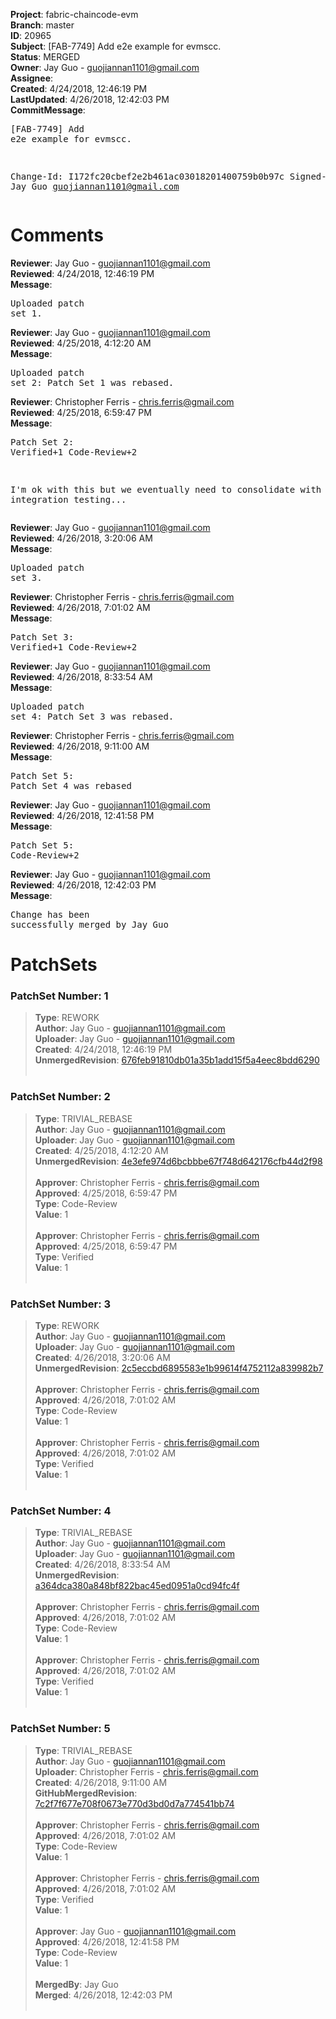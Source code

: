 <strong>Project</strong>: fabric-chaincode-evm<br><strong>Branch</strong>: master<br><strong>ID</strong>: 20965<br><strong>Subject</strong>: [FAB-7749] Add e2e example for evmscc.<br><strong>Status</strong>: MERGED<br><strong>Owner</strong>: Jay Guo - guojiannan1101@gmail.com<br><strong>Assignee</strong>:<br><strong>Created</strong>: 4/24/2018, 12:46:19 PM<br><strong>LastUpdated</strong>: 4/26/2018, 12:42:03 PM<br><strong>CommitMessage</strong>:<br><pre>[FAB-7749] Add e2e example for evmscc.

Change-Id: I172fc20cbef2e2b461ac03018201400759b0b97c
Signed-off-by: Jay Guo <guojiannan1101@gmail.com>
</pre><h1>Comments</h1><strong>Reviewer</strong>: Jay Guo - guojiannan1101@gmail.com<br><strong>Reviewed</strong>: 4/24/2018, 12:46:19 PM<br><strong>Message</strong>: <pre>Uploaded patch set 1.</pre><strong>Reviewer</strong>: Jay Guo - guojiannan1101@gmail.com<br><strong>Reviewed</strong>: 4/25/2018, 4:12:20 AM<br><strong>Message</strong>: <pre>Uploaded patch set 2: Patch Set 1 was rebased.</pre><strong>Reviewer</strong>: Christopher Ferris - chris.ferris@gmail.com<br><strong>Reviewed</strong>: 4/25/2018, 6:59:47 PM<br><strong>Message</strong>: <pre>Patch Set 2: Verified+1 Code-Review+2

I'm ok with this but we eventually need to consolidate with the integration testing...</pre><strong>Reviewer</strong>: Jay Guo - guojiannan1101@gmail.com<br><strong>Reviewed</strong>: 4/26/2018, 3:20:06 AM<br><strong>Message</strong>: <pre>Uploaded patch set 3.</pre><strong>Reviewer</strong>: Christopher Ferris - chris.ferris@gmail.com<br><strong>Reviewed</strong>: 4/26/2018, 7:01:02 AM<br><strong>Message</strong>: <pre>Patch Set 3: Verified+1 Code-Review+2</pre><strong>Reviewer</strong>: Jay Guo - guojiannan1101@gmail.com<br><strong>Reviewed</strong>: 4/26/2018, 8:33:54 AM<br><strong>Message</strong>: <pre>Uploaded patch set 4: Patch Set 3 was rebased.</pre><strong>Reviewer</strong>: Christopher Ferris - chris.ferris@gmail.com<br><strong>Reviewed</strong>: 4/26/2018, 9:11:00 AM<br><strong>Message</strong>: <pre>Patch Set 5: Patch Set 4 was rebased</pre><strong>Reviewer</strong>: Jay Guo - guojiannan1101@gmail.com<br><strong>Reviewed</strong>: 4/26/2018, 12:41:58 PM<br><strong>Message</strong>: <pre>Patch Set 5: Code-Review+2</pre><strong>Reviewer</strong>: Jay Guo - guojiannan1101@gmail.com<br><strong>Reviewed</strong>: 4/26/2018, 12:42:03 PM<br><strong>Message</strong>: <pre>Change has been successfully merged by Jay Guo</pre><h1>PatchSets</h1><h3>PatchSet Number: 1</h3><blockquote><strong>Type</strong>: REWORK<br><strong>Author</strong>: Jay Guo - guojiannan1101@gmail.com<br><strong>Uploader</strong>: Jay Guo - guojiannan1101@gmail.com<br><strong>Created</strong>: 4/24/2018, 12:46:19 PM<br><strong>UnmergedRevision</strong>: [676feb91810db01a35b1add15f5a4eec8bdd6290](https://github.com/hyperledger-gerrit-archive/fabric-chaincode-evm/commit/676feb91810db01a35b1add15f5a4eec8bdd6290)<br><br></blockquote><h3>PatchSet Number: 2</h3><blockquote><strong>Type</strong>: TRIVIAL_REBASE<br><strong>Author</strong>: Jay Guo - guojiannan1101@gmail.com<br><strong>Uploader</strong>: Jay Guo - guojiannan1101@gmail.com<br><strong>Created</strong>: 4/25/2018, 4:12:20 AM<br><strong>UnmergedRevision</strong>: [4e3efe974d6bcbbbe67f748d642176cfb44d2f98](https://github.com/hyperledger-gerrit-archive/fabric-chaincode-evm/commit/4e3efe974d6bcbbbe67f748d642176cfb44d2f98)<br><br><strong>Approver</strong>: Christopher Ferris - chris.ferris@gmail.com<br><strong>Approved</strong>: 4/25/2018, 6:59:47 PM<br><strong>Type</strong>: Code-Review<br><strong>Value</strong>: 1<br><br><strong>Approver</strong>: Christopher Ferris - chris.ferris@gmail.com<br><strong>Approved</strong>: 4/25/2018, 6:59:47 PM<br><strong>Type</strong>: Verified<br><strong>Value</strong>: 1<br><br></blockquote><h3>PatchSet Number: 3</h3><blockquote><strong>Type</strong>: REWORK<br><strong>Author</strong>: Jay Guo - guojiannan1101@gmail.com<br><strong>Uploader</strong>: Jay Guo - guojiannan1101@gmail.com<br><strong>Created</strong>: 4/26/2018, 3:20:06 AM<br><strong>UnmergedRevision</strong>: [2c5eccbd6895583e1b99614f4752112a839982b7](https://github.com/hyperledger-gerrit-archive/fabric-chaincode-evm/commit/2c5eccbd6895583e1b99614f4752112a839982b7)<br><br><strong>Approver</strong>: Christopher Ferris - chris.ferris@gmail.com<br><strong>Approved</strong>: 4/26/2018, 7:01:02 AM<br><strong>Type</strong>: Code-Review<br><strong>Value</strong>: 1<br><br><strong>Approver</strong>: Christopher Ferris - chris.ferris@gmail.com<br><strong>Approved</strong>: 4/26/2018, 7:01:02 AM<br><strong>Type</strong>: Verified<br><strong>Value</strong>: 1<br><br></blockquote><h3>PatchSet Number: 4</h3><blockquote><strong>Type</strong>: TRIVIAL_REBASE<br><strong>Author</strong>: Jay Guo - guojiannan1101@gmail.com<br><strong>Uploader</strong>: Jay Guo - guojiannan1101@gmail.com<br><strong>Created</strong>: 4/26/2018, 8:33:54 AM<br><strong>UnmergedRevision</strong>: [a364dca380a848bf822bac45ed0951a0cd94fc4f](https://github.com/hyperledger-gerrit-archive/fabric-chaincode-evm/commit/a364dca380a848bf822bac45ed0951a0cd94fc4f)<br><br><strong>Approver</strong>: Christopher Ferris - chris.ferris@gmail.com<br><strong>Approved</strong>: 4/26/2018, 7:01:02 AM<br><strong>Type</strong>: Code-Review<br><strong>Value</strong>: 1<br><br><strong>Approver</strong>: Christopher Ferris - chris.ferris@gmail.com<br><strong>Approved</strong>: 4/26/2018, 7:01:02 AM<br><strong>Type</strong>: Verified<br><strong>Value</strong>: 1<br><br></blockquote><h3>PatchSet Number: 5</h3><blockquote><strong>Type</strong>: TRIVIAL_REBASE<br><strong>Author</strong>: Jay Guo - guojiannan1101@gmail.com<br><strong>Uploader</strong>: Christopher Ferris - chris.ferris@gmail.com<br><strong>Created</strong>: 4/26/2018, 9:11:00 AM<br><strong>GitHubMergedRevision</strong>: [7c2f7f677e708f0673e770d3bd0d7a774541bb74](https://github.com/hyperledger-gerrit-archive/fabric-chaincode-evm/commit/7c2f7f677e708f0673e770d3bd0d7a774541bb74)<br><br><strong>Approver</strong>: Christopher Ferris - chris.ferris@gmail.com<br><strong>Approved</strong>: 4/26/2018, 7:01:02 AM<br><strong>Type</strong>: Code-Review<br><strong>Value</strong>: 1<br><br><strong>Approver</strong>: Christopher Ferris - chris.ferris@gmail.com<br><strong>Approved</strong>: 4/26/2018, 7:01:02 AM<br><strong>Type</strong>: Verified<br><strong>Value</strong>: 1<br><br><strong>Approver</strong>: Jay Guo - guojiannan1101@gmail.com<br><strong>Approved</strong>: 4/26/2018, 12:41:58 PM<br><strong>Type</strong>: Code-Review<br><strong>Value</strong>: 1<br><br><strong>MergedBy</strong>: Jay Guo<br><strong>Merged</strong>: 4/26/2018, 12:42:03 PM<br><br></blockquote>